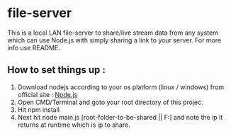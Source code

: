 # file-server
This is a local LAN file-server to share/live stream data from any system which can use Node.js with simply sharing a link to your server. For more info use README.

How to set things up :
-------------------------------------
1. Download nodejs according to your os platform (linux / windows) from official site : [Node.js](https://nodejs.org/en/download/)
2. Open CMD/Terminal and goto your root directory of this projec.
3. Hit npm install
4. Next hit node main.js [root-folder-to-be-shared || F:] and note the ip it returns at runtime which is ip to share.

